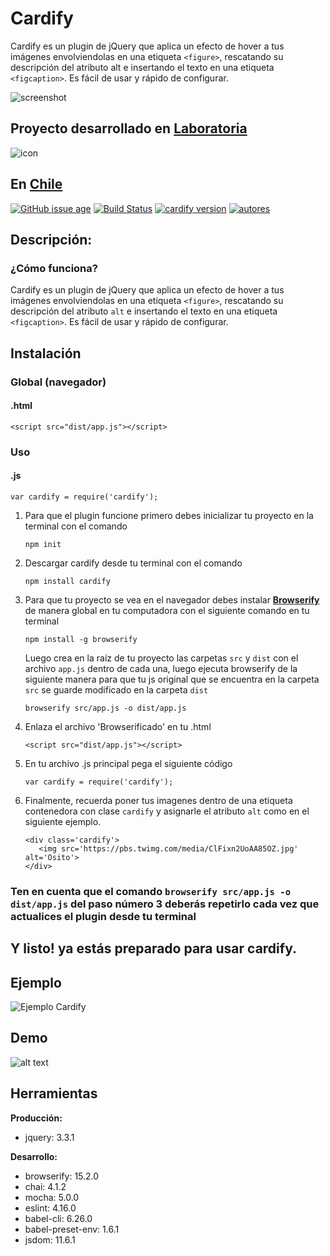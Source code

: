 # Cardify 

Cardify es un plugin de jQuery que aplica un efecto de hover a tus imágenes envolviendolas en una etiqueta `<figure>`, rescatando su descripción del atributo alt e insertando el texto en una etiqueta `<figcaption>`. Es fácil de usar y rápido de configurar.

![screenshot](https://raw.githubusercontent.com/PazAutumn/cardify/cardify/Screenshot-2018-3-25%20Cardify%20Example.png)

## Proyecto desarrollado en [Laboratoria](http://laboratoria.la)


![icon]()

## En  [Chile](http://chile.com)

[![GitHub issue age](https://img.shields.io/badge/Created-January%202018-yellow.svg?style=for-the-badge)](https://github.com/PazAutumn/cardify)
[![Build Status](https://travis-ci.org/PazAutumn/cardify.svg?branch=cardify)](https://travis-ci.org/PazAutumn/cardify)
[![cardify version](https://img.shields.io/badge/Last%20version-1.5.5-yellow.svg?style=for-the-badge)](https://github.com/PazAutumn/cardify)
[![autores](https://img.shields.io/badge/author-pazautumn%2C%20gabycasti-yellow.svg?style=for-the-badge)](https://github.com/PazAutumn/cardify)

## Descripción:

### ¿Cómo funciona?

Cardify es un plugin de jQuery que aplica un efecto de hover a tus imágenes envolviendolas en una etiqueta `<figure>`, rescatando su descripción del atributo `alt` e insertando el texto en una etiqueta `<figcaption>`. Es fácil de usar y rápido de configurar.

## Instalación

### Global (navegador)

#### .html
```
<script src="dist/app.js"></script>
```
### Uso

#### .js
```
var cardify = require('cardify');
```

1. Para que el plugin funcione primero debes inicializar tu proyecto en la terminal con el comando

   `npm init`

2. Descargar cardify desde tu terminal con el comando

   `npm install cardify`

3. Para que tu proyecto se vea en el navegador debes instalar [**Browserify**](http://browserify.org/) de manera global en tu computadora con el siguiente comando en tu terminal

   `npm install -g browserify`
   
   Luego crea en la raíz de tu proyecto las carpetas `src` y `dist` con el archivo `app.js` dentro de cada una, luego ejecuta browserify de la siguiente manera para que tu js original que se encuentra en la carpeta `src` se guarde modificado en la carpeta `dist`

   `browserify src/app.js -o dist/app.js`

4. Enlaza el archivo 'Browserificado' en tu .html

   `<script src="dist/app.js"></script>`

5. En tu archivo .js principal pega el siguiente código

   `var cardify = require('cardify');`

6. Finalmente, recuerda poner tus imagenes dentro de una etiqueta contenedora con clase `cardify` y asignarle el atributo `alt` como en el siguiente ejemplo.

   ```
   <div class='cardify'>
      <img src='https://pbs.twimg.com/media/ClFixn2UoAA85OZ.jpg' alt='Osito'>
   </div>
   ```

### **Ten en cuenta que el comando `browserify src/app.js -o dist/app.js` del paso número 3 deberás repetirlo cada vez que actualices el plugin desde tu terminal**

## Y listo! ya estás preparado para usar cardify.

## Ejemplo

![Ejemplo Cardify](http://www.grupojega.cl/images/gifcardify.gif)

## Demo
![alt text](http://www.grupojega.cl/images/demo.gif)


## Herramientas

**Producción:**
* jquery: 3.3.1

**Desarrollo:**
* browserify: 15.2.0
* chai: 4.1.2
* mocha: 5.0.0
* eslint: 4.16.0
* babel-cli: 6.26.0
* babel-preset-env: 1.6.1
* jsdom: 11.6.1


